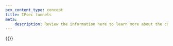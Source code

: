 ```yaml
---
pcx_content_type: concept
title: IPsec tunnels
meta:
    description: Review the information here to learn more about the configuration parameters Magic Transit uses to create an IPsec tunnel.
---
```


{{<render file="_ipsec.md" withParameters="Magic Transit;;/magic-transit/reference/anti-replay-protection/">}}